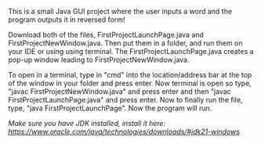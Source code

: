 This is a small Java GUI project where the user inputs
a word and the program outputs it in reversed form!

Download both of the files, FirstProjectLaunchPage.java 
and FirstProjectNewWindow.java. Then put them in a folder, and run 
them on your IDE or using using terminal. The  FirstProjectLaunchPage.java 
creates a pop-up window leading to FirstProjectNewWindow.java.

To open in a terminal, type in "cmd" into the location/address bar at the top of the window in your folder and press enter. Now terminal is open so type, "javac FirstProjectNewWindow.java" and press enter and then "javac FirstProjectLaunchPage.java" and press enter. Now to finally run the file, type, "java FirstProjectLaunchPage". Now the program will run.

*Make sure you have JDK installed, install it here: https://www.oracle.com/java/technologies/downloads/#jdk21-windows* 

